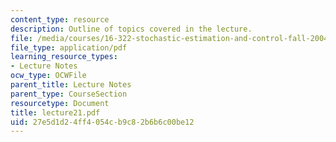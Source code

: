```yaml
---
content_type: resource
description: Outline of topics covered in the lecture.
file: /media/courses/16-322-stochastic-estimation-and-control-fall-2004/27e5d1d24ff4054cb9c82b6b6c00be12_lecture21.pdf
file_type: application/pdf
learning_resource_types:
- Lecture Notes
ocw_type: OCWFile
parent_title: Lecture Notes
parent_type: CourseSection
resourcetype: Document
title: lecture21.pdf
uid: 27e5d1d2-4ff4-054c-b9c8-2b6b6c00be12
---
```

